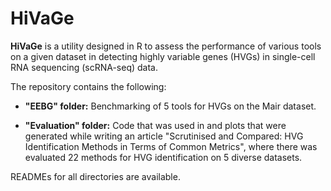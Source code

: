# HiVaGe

**HiVaGe** is a utility designed in R to assess the performance of various tools on a given dataset in detecting highly variable genes (HVGs) in single-cell RNA sequencing (scRNA-seq) data.

The repository contains the following:

- **"EEBG" folder:** Benchmarking of 5 tools for HVGs on the Mair dataset.

- **"Evaluation" folder:** Code that was used in and plots that were generated while writing an article "Scrutinised and Compared: HVG Identification Methods in Terms of Common Metrics", where there was evaluated 22 methods for HVG identification on 5 diverse datasets.

READMEs for all directories are available.



